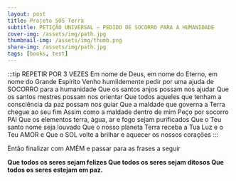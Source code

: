 ```yaml
---
layout: post
title: Projeto SOS Terra
subtitle: PETIÇÃO UNIVERSAL – PEDIDO DE SOCORRO PARA A HUMANIDADE
cover-img: /assets/img/path.jpg
thumbnail-img: /assets/img/thumb.png
share-img: /assets/img/path.jpg
tags: [books, test]
---
```


:::tip REPETIR POR 3 VEZES
Em nome de Deus, em nome do Eterno, em nome do Grande Espírito
Venho humildemente pedir por uma ajuda de SOCORRO para a humanidade
Que os santos anjos possam nos ajudar
Que os santos mestres possam nos orientar
Que todos aqueles que tenham a consciência da paz possam nos guiar
Que a maldade que governa a Terra chegue ao seu fim
Assim como a maldade dentro de mim
Peço por socorro PAI
Que os elementos terra, água, ar e fogo sejam purificados
Que o Teu santo nome seja louvado
Que o nosso planeta Terra receba a Tua Luz e o Teu AMOR e
Que o SOL volte a brilhar e aquecer os nossos corações
:::

Então finalizar com AMÉM e passar para as frases a seguir

**Que todos os seres sejam felizes
Que todos os seres sejam ditosos
Que todos os seres estejam em paz.**
